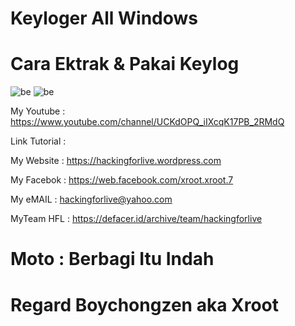 # Keyloger All Windows

# Cara Ektrak & Pakai Keylog 
![be](https://raw.githubusercontent.com/boychongzen18/keylog/master/keylog.jpg)
![be](https://raw.githubusercontent.com/boychongzen18/keylog/master/keylog1.jpg)


My Youtube    : https://www.youtube.com/channel/UCKdOPQ_iIXcqK17PB_2RMdQ

Link Tutorial : 

My Website    : https://hackingforlive.wordpress.com

My Facebok    : https://web.facebook.com/xroot.xroot.7

My eMAIL      : hackingforlive@yahoo.com

MyTeam HFL    : https://defacer.id/archive/team/hackingforlive

# Moto : Berbagi Itu Indah

# Regard Boychongzen aka Xroot
